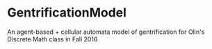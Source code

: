 # GentrificationModel
An agent-based + cellular automata model of gentrification for Olin's Discrete Math class in Fall 2016
